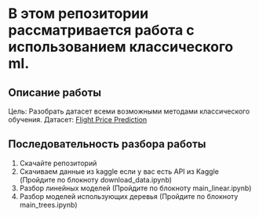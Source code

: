 # В этом репозитории рассматривается работа с использованием классического ml.

## Описание работы

Цель: Разобрать датасет всеми возможными методами классического обучения.
Датасет: [Flight Price Prediction](https://www.kaggle.com/datasets/shubhambathwal/flight-price-prediction)

## Последовательность разбора работы

1) Скачайте репозиторий
2) Скачиваем данные из kaggle если у вас есть API из Kaggle (Пройдите по блокноту download_data.ipynb)
3) Разбор линейных моделей (Пройдите по блокноту main_linear.ipynb)
4) Разбор моделей использующих деревья (Пройдите по блокноту main_trees.ipynb)
